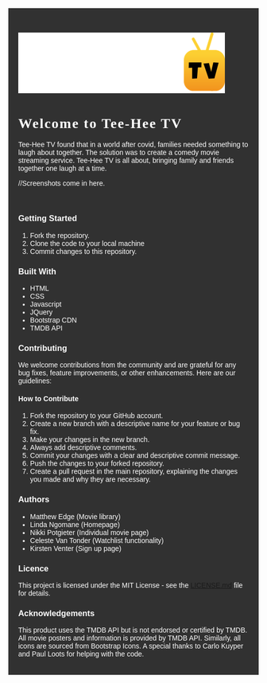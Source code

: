 
<div style="background-color: #313131; color: white; padding: 20px;font-family: 'Poppins', sans-serif;">
<h2>
    <link href="https://fonts.googleapis.com/css2?family=Luckiest+Guy&display=swap" rel="stylesheet">
    <link href="https://fonts.googleapis.com/css2?family=Poppins:wght@300;400;500;600;700;800&display=swap" rel="stylesheet">


![Project Logo](assets/Logo-Lrg.svg)

<h1 style="font-family: 'Luckiest Guy', cursive; letter-spacing: 2px;">Welcome to Tee-Hee TV</h2>


<p> Tee-Hee TV found that in a world after covid, families needed something to laugh about together. The solution was to create a comedy movie streaming service. Tee-Hee TV is all about, bringing family and friends together one laugh at a time.</p>

//Screenshots come in here.

<br>

### Getting Started

1. Fork the repository.
2. Clone the code to your local machine
2. Commit changes to this repository.


### Built With
* HTML
* CSS
* Javascript
* JQuery
* Bootstrap CDN
* TMDB API

### Contributing
 <p>We welcome contributions from the community and are grateful for any bug fixes, feature improvements, or other enhancements. Here are our guidelines:</p>

 #### How to Contribute
1. Fork the repository to your GitHub account.
2. Create a new branch with a descriptive name for your feature or bug fix.
3. Make your changes in the new branch.
4. Always add descriptive comments.
5. Commit your changes with a clear and descriptive commit message.
6. Push the changes to your forked repository.
7. Create a pull request in the main repository, explaining the changes you made and why they are necessary.

### Authors

* Matthew Edge (Movie library)
* Linda Ngomane (Homepage)
* Nikki Potgieter (Individual movie page)
* Celeste Van Tonder (Watchlist functionality)
* Kirsten Venter (Sign up page)

### Licence
This project is licensed under the MIT License - see the [LICENSE.md](LICENSE.md) file for details.
### Acknowledgements

<p>This product uses the TMDB API but is not endorsed or certified by TMDB. All movie posters and information is provided by TMDB API. Similarly, all icons are sourced from Bootstrap Icons. A special thanks to Carlo Kuyper and Paul Loots for helping with the code.</p>
</div>